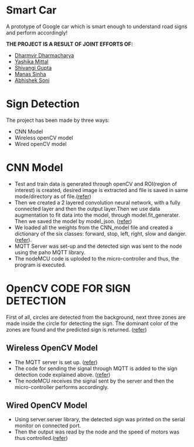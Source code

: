 # Smart Car
A prototype of Google car which is smart enough to understand road signs and perform accordingly!

**THE PROJECT IS A RESULT OF JOINT EFFORTS OF:**

- [Dharmvir Dharmacharya](https://github.com/DDharma)
- [Yashika Mittal](https://github.com/yashika0998)
- [Shivangi Gupta](https://github.com/Shiv98)
- [Manas Sinha](https://github.com/manassinha07)
- [Abhishek Soni](https://github.com/rockstarabhii)

# Sign Detection
The project has been made by three ways:
- CNN Model
- Wireless openCV model
- Wired openCV model

# CNN Model
- Test and train data is generated through openCV and ROI(region of interest) is created, desired image is extracted and file is saved in same mode/directory as of file.([refer](https://github.com/DDharma/Smart_Car/tree/master/CNN_%26_OpenCv_Model/Builing.py))
- Then we created a 2 layered convolution neural network, with a fully connected layer and then the output layer.Then we use data   augmentation to fit data into the model, through model.fit_generater. Then we saved the model by model_json. ([refer](https://github.com/DDharma/Smart_Car/tree/master/CNN_%26_OpenCv_Model/CNN_Model.py))
- We loaded all the weights from the CNN_model file and created a dictionary of the six classes: forward, stop, left, right, slow and danger. ([refer](https://github.com/DDharma/Smart_Car/tree/master/CNN_%26_OpenCv_Model/Final_Prediction.py)).
- MQTT Server was set-up and the detected sign was sent to the node using the paho MQTT library.
- The nodeMCU code is uploded to the micro-controller and thus, the program is executed.

# OpenCV CODE FOR SIGN DETECTION
First of all, circles are detected from the background, next three zones are made inside the circle for detecting the sign. The dominant color of the zones are found and the predicted sign is returned. ([refer](https://github.com/DDharma/Smart_Car/tree/master/Sign%20Detection/sign_detection.py))

## Wireless OpenCV Model
- The MQTT server is set up. ([refer](https://github.com/DDharma/Smart_Car/tree/master/OpenCV_Wireless/mqtt.py))
- The code for sending the signal through MQTT is added to the sign detection code explained above. ([refer](https://github.com/DDharma/Smart_Car/tree/master/OpenCV_Wireless/sign_detection.py))
- The nodeMCU receives the signal sent by the server and then the micro-controller performs accordingly.

## Wired OpenCV Model
- Using server.server library, the detected sign was printed on the serial monitor on connected port.
- Then the output was read by the node and the speed of motors was thus controlled.([refer](https://github.com/DDharma/Smart_Car/tree/master/OpenCV_Wired))

